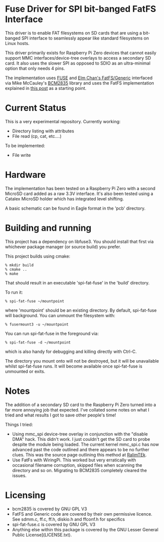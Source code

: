 
# Fuse Driver for SPI bit-banged FatFS Interface

This driver is to enable FAT filesystems on SD cards that are using a 
bit-banged SPI interface to seamlessly appear like standard filesystems
on Linux hosts.

This driver primarily exists for Raspberry Pi Zero devices that cannot
easily support MMC interfaces/device-tree overlays to access a secondary
SD card. It also uses the slower SPI as opposed to SDIO as an ultra-minimal
option that only needs 4 pins.

The implementation uses [FUSE](<https://github.com/libfuse/libfuse>)
and [Elm Chan's FatFS/Generic](<http://elm-chan.org/fsw/ff/00index_e.html>)
interfaced via Mike McCauley's [BCM2835](<https://www.airspayce.com/mikem/bcm2835/>) library and uses the FatFS implementation explained in [this post](https://www.raspberrypi.org/forums/viewtopic.php?t=34968) as a starting point.

# Current Status

This is a very experimental repository. Currently working:

* Directory listing with attributes
* File read (cp, cat, etc....)

To be implemented:

* File write

# Hardware

The implementation has been tested on a Raspberry Pi Zero with a 
second MicroSD card added as a raw 3.3V interface. It's also been tested 
using a Catalex MicroSD holder which has integrated level shifting.

A basic schematic can be found in Eagle format in the 'pcb' directory.

# Building and running

This project has a dependency on libfuse3. You should install that first
via whichever package manager (or source build) you prefer.

This project builds using cmake:

```
% mkdir build
% cmake ..
% make
```

That should result in an executable 'spi-fat-fuse' in the 'build' directory.

To run it:

```
% spi-fat-fuse ~/mountpoint
```

where 'mountpoint' should be an existing directory. By default, spi-fat-fuse 
will background. You can unmount the filesystem with:

```
% fusermount3 -u ~/mountpoint
```

You can run spi-fat-fuse in the foreground via:

```
% spi-fat-fuse -d ~/mountpoint
```

which is also handy for debugging and killing directly with Ctrl-C.

The directory you mount onto will not be destroyed, but it will be unavailable
whilst spi-fat-fuse runs. It will become available once spi-fat-fuse is
unmounted or exits.

# Notes

The addition of a secondary SD card to the Raspberry Pi Zero turned into
a far more annoying job that expected. I've collated some notes on what I
tried and what results I got to save other people's time!

Things I tried:

* Using mmc_spi device-tree overlay in conjunction with the "disable DMA" hack. This didn't work. I just couldn't get the SD card to probe despite the module being loaded. The current kernel mmc_spi.c has now advanced past the code outlined and there appears to be no further clues. This was the source page outlining this method at [RalimTEk](<https://ralimtek.com/raspberry%20pi/electronics/software/raspberry_pi_secondary_sd_card/>).
* Use FatFs with WiringPi. This worked but very erratically with occasional filename corruption, skipped files when scanning the directory and so on. Migrating to BCM2835 completely cleared the issues.

# Licensing

* bcm2835 is covered by GNU GPL V3
* FatFS and Generic code are covered by their own permissive licence. See sdmm.c, ff.c, ff.h, diskio.h and ffconf.h for specifics
* spi-fat-fuse.c is covered by GNU GPL V3
* Anything else within this package is covered by the
  GNU Lesser General Public License](LICENSE.txt).
